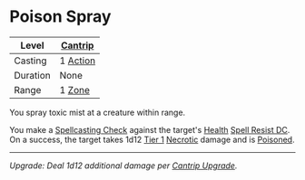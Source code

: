 # Poison Spray

| Level    | [Cantrip]({Cantrips}.md)                            |
| -------- | --------------------------------------------------------------------- |
| Casting  | 1 [Action](../../../../Game%20Procedures/Core%20Procedures/Action.md) |
| Duration | None                                                                  |
| Range    | 1 [Zone](../../../../Game%20Procedures/Core%20Procedures/Zone.md)     |

You spray toxic mist at a creature within range.

You make a [Spellcasting Check](../../../Spellcasting/Spellcasting%20Check.md) against the target's [Health](../../../../Player%20Characters/Attributes/Health.md) [Spell Resist DC](../../Spell%20Resist%20DC.md). On a success, the target takes 1d12 [Tier 1](../../../../Game%20Procedures/Combat/Damage/Damage%20Tiers/Tier%201.md) [Necrotic](../../../../Game%20Procedures/Combat/Damage/Damage%20Types/Necrotic.md) damage and is [Poisoned](../../../../Game%20Procedures/Conditions/Poisoned.md).

---
*Upgrade: Deal 1d12 additional damage per [Cantrip Upgrade](../../Cantrip%20Upgrade.md).*
